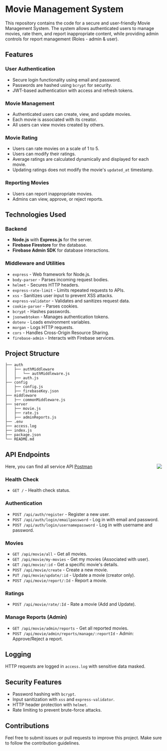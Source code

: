 # Movie Management System

This repository contains the code for a secure and user-friendly Movie Management System. The system allows authenticated users to manage movies, rate them, and report inappropriate content, while providing admin controls for report management (Roles - admin & user).

## Features

### User Authentication
- Secure login functionality using email and password.
- Passwords are hashed using `bcrypt` for security.
- JWT-based authentication with access and refresh tokens.

### Movie Management
- Authenticated users can create, view, and update movies.
- Each movie is associated with its creator.
- All users can view movies created by others.

### Movie Rating
- Users can rate movies on a scale of 1 to 5.
- Users can modify their ratings.
- Average ratings are calculated dynamically and displayed for each movie.
- Updating ratings does not modify the movie's `updated_at` timestamp.

### Reporting Movies
- Users can report inappropriate movies.
- Admins can view, approve, or reject reports.

## Technologies Used

### Backend
- **Node.js** with **Express.js** for the server.
- **Firebase Firestore** for the database.
- **Firebase Admin SDK** for database interactions.

### Middleware and Utilities
- `express` - Web framework for Node.js.
- `body-parser` - Parses incoming request bodies.
- `helmet` - Secures HTTP headers.
- `express-rate-limit` - Limits repeated requests to APIs.
- `xss` - Sanitizes user input to prevent XSS attacks.
- `express-validator` - Validates and sanitizes request data.
- `cookie-parser` - Parses cookies.
- `bcrypt` - Hashes passwords.
- `jsonwebtoken` - Manages authentication tokens.
- `dotenv` - Loads environment variables.
- `morgan` - Logs HTTP requests.
- `cors` - Handles Cross-Origin Resource Sharing.
- `firebase-admin` - Interacts with Firebase services.

## Project Structure
```
├── auth
│   ├── authMiddleware
│   │   └── authMiddleware.js
│   ├── auth.js
├── config
│   ├── config.js
│   ├── firebaseKey.json
├── middleware
│   ├── commonMiddleware.js
├── server
│   ├── movie.js
│   ├── rate.js
│   ├── adminReports.js
├── .env
├── access.log
├── index.js
├── package.json
└── README.md
```

## API Endpoints

Here, you can find all service API [Postman](https://documenter.getpostman.com/view/33257219/2sAYQdkW7i)
<img align="right" src="https://wso2.cachefly.net/wso2/sites/all/2021-theme/apim-2021/apim4-animations/apim-page-animation-get-business-insights-and-intelligence-through-APIs.gif">

### Health Check
- `GET /` - Health check status.

### Authentication
- `POST /api/auth/register` - Register a new user.
- `POST /api/auth/login/emailpassword` - Log in with email and password.
- `POST /api/auth/login/usernamepassword` - Log in with username and password.

### Movies
- `GET /api/movie/all` - Get all movies.
- `GET /api/movie/my-movies` - Get my movies (Associated with user).
- `GET /api/movie/:id` - Get a specific movie's details.
- `POST /api/movie/create` - Create a new movie.
- `PUT /api/movie/update/:id` - Update a movie (creator only).
- `POST /api/movie/report/:Id` - Report a movie.

### Ratings
- `POST /api/movie/rate/:Id` - Rate a movie (Add and Update).

### Manage Reports (Admin)
- `GET /api/movie/admin/reports` - Get all reported movies.
- `POST /api/movie/admin/reports/manage/:reportId` - Admin: Approve/Reject a report.

## Logging
HTTP requests are logged in `access.log` with sensitive data masked.

## Security Features
- Password hashing with `bcrypt`.
- Input sanitization with `xss` and `express-validator`.
- HTTP header protection with `helmet`.
- Rate limiting to prevent brute-force attacks.

## Contributions
Feel free to submit issues or pull requests to improve this project. Make sure to follow the contribution guidelines.
